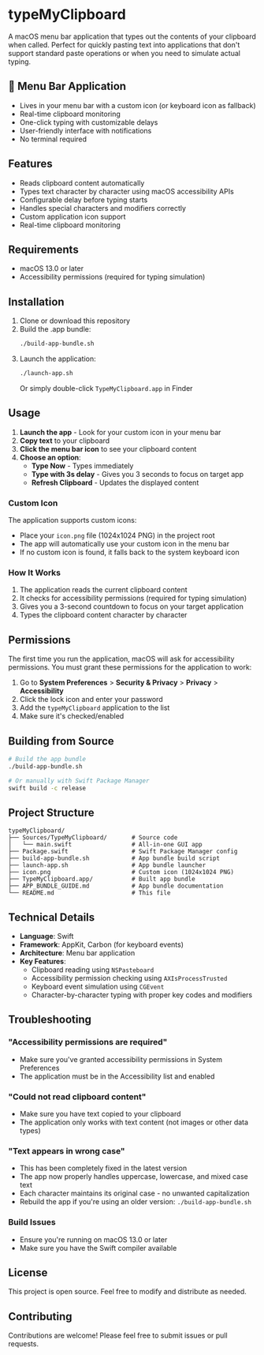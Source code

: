 # typeMyClipboard

A macOS menu bar application that types out the contents of your clipboard when called. Perfect for quickly pasting text into applications that don't support standard paste operations or when you need to simulate actual typing.

## 🎯 Menu Bar Application
- Lives in your menu bar with a custom icon (or keyboard icon as fallback)
- Real-time clipboard monitoring
- One-click typing with customizable delays
- User-friendly interface with notifications
- No terminal required

## Features

- Reads clipboard content automatically
- Types text character by character using macOS accessibility APIs
- Configurable delay before typing starts
- Handles special characters and modifiers correctly
- Custom application icon support
- Real-time clipboard monitoring

## Requirements

- macOS 13.0 or later
- Accessibility permissions (required for typing simulation)

## Installation

1. Clone or download this repository
2. Build the .app bundle:
   ```bash
   ./build-app-bundle.sh
   ```
3. Launch the application:
   ```bash
   ./launch-app.sh
   ```
   Or simply double-click `TypeMyClipboard.app` in Finder

## Usage

1. **Launch the app** - Look for your custom icon in your menu bar
2. **Copy text** to your clipboard
3. **Click the menu bar icon** to see your clipboard content
4. **Choose an option**:
   - **Type Now** - Types immediately
   - **Type with 3s delay** - Gives you 3 seconds to focus on target app
   - **Refresh Clipboard** - Updates the displayed content

### Custom Icon

The application supports custom icons:
- Place your `icon.png` file (1024x1024 PNG) in the project root
- The app will automatically use your custom icon in the menu bar
- If no custom icon is found, it falls back to the system keyboard icon

### How It Works

1. The application reads the current clipboard content
2. It checks for accessibility permissions (required for typing simulation)
3. Gives you a 3-second countdown to focus on your target application
4. Types the clipboard content character by character

## Permissions

The first time you run the application, macOS will ask for accessibility permissions. You must grant these permissions for the application to work:

1. Go to **System Preferences** > **Security & Privacy** > **Privacy** > **Accessibility**
2. Click the lock icon and enter your password
3. Add the `typeMyClipboard` application to the list
4. Make sure it's checked/enabled

## Building from Source

```bash
# Build the app bundle
./build-app-bundle.sh

# Or manually with Swift Package Manager
swift build -c release
```

## Project Structure

```
typeMyClipboard/
├── Sources/TypeMyClipboard/       # Source code
│   └── main.swift                 # All-in-one GUI app
├── Package.swift                  # Swift Package Manager config
├── build-app-bundle.sh            # App bundle build script
├── launch-app.sh                  # App bundle launcher
├── icon.png                       # Custom icon (1024x1024 PNG)
├── TypeMyClipboard.app/           # Built app bundle
├── APP_BUNDLE_GUIDE.md            # App bundle documentation
└── README.md                      # This file
```

## Technical Details

- **Language**: Swift
- **Framework**: AppKit, Carbon (for keyboard events)
- **Architecture**: Menu bar application
- **Key Features**:
  - Clipboard reading using `NSPasteboard`
  - Accessibility permission checking using `AXIsProcessTrusted`
  - Keyboard event simulation using `CGEvent`
  - Character-by-character typing with proper key codes and modifiers

## Troubleshooting

### "Accessibility permissions are required"
- Make sure you've granted accessibility permissions in System Preferences
- The application must be in the Accessibility list and enabled

### "Could not read clipboard content"
- Make sure you have text copied to your clipboard
- The application only works with text content (not images or other data types)

### "Text appears in wrong case"
- This has been completely fixed in the latest version
- The app now properly handles uppercase, lowercase, and mixed case text
- Each character maintains its original case - no unwanted capitalization
- Rebuild the app if you're using an older version: `./build-app-bundle.sh`

### Build Issues
- Ensure you're running on macOS 13.0 or later
- Make sure you have the Swift compiler available

## License

This project is open source. Feel free to modify and distribute as needed.

## Contributing

Contributions are welcome! Please feel free to submit issues or pull requests.
